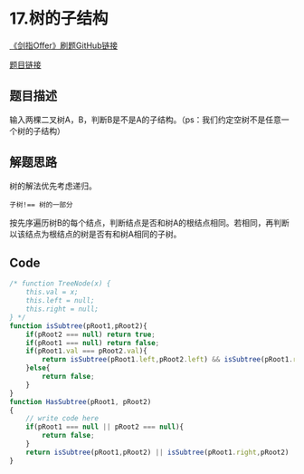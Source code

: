 # 17.树的子结构

[《剑指Offer》刷题GitHub链接](https://github.com/zhning12/Coding-Interviews)

[题目链接](https://www.nowcoder.com/practice/6e196c44c7004d15b1610b9afca8bd88?tpId=13&tqId=11170&rp=1&ru=/ta/coding-interviews&qru=/ta/coding-interviews/question-ranking)

## 题目描述

输入两棵二叉树A，B，判断B是不是A的子结构。（ps：我们约定空树不是任意一个树的子结构）

## 解题思路
树的解法优先考虑递归。

`子树!== 树的一部分`

按先序遍历树B的每个结点，判断结点是否和树A的根结点相同。若相同，再判断以该结点为根结点的树是否有和树A相同的子树。

  
## Code

```javascript
/* function TreeNode(x) {
    this.val = x;
    this.left = null;
    this.right = null;
} */
function isSubtree(pRoot1,pRoot2){
    if(pRoot2 === null) return true;
    if(pRoot1 === null) return false;
    if(pRoot1.val === pRoot2.val){
        return isSubtree(pRoot1.left,pRoot2.left) && isSubtree(pRoot1.right,pRoot2.right);
    }else{
        return false;
    }
}
function HasSubtree(pRoot1, pRoot2)
{
    // write code here
    if(pRoot1 === null || pRoot2 === null){
        return false;
    }
    return isSubtree(pRoot1,pRoot2) || isSubtree(pRoot1.right,pRoot2) || isSubtree(pRoot1.left,pRoot2);
}

```

